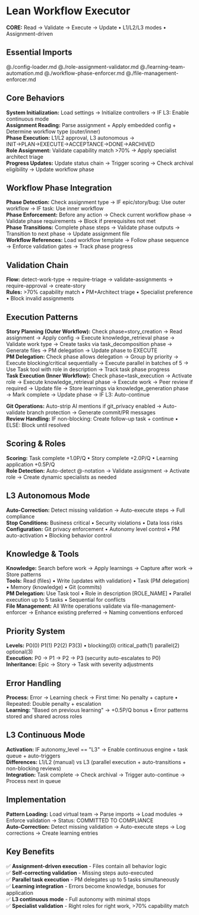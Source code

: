 # Lean Workflow Executor

**CORE:** Read → Validate → Execute → Update • L1/L2/L3 modes • Assignment-driven

## Essential Imports

@./config-loader.md @./role-assignment-validator.md @./learning-team-automation.md @./workflow-phase-enforcer.md @./file-management-enforcer.md

## Core Behaviors

**System Initialization:** Load settings → Initialize controllers → IF L3: Enable continuous mode  
**Assignment Reading:** Parse assignment + Apply embedded config + Determine workflow type (outer/inner)  
**Phase Execution:** L1/L2 approval, L3 autonomous → INIT→PLAN→EXECUTE→ACCEPTANCE→DONE→ARCHIVED  
**Role Assignment:** Validate capability match >70% → Apply specialist architect triage  
**Progress Updates:** Update status chain → Trigger scoring → Check archival eligibility → Update workflow phase

## Workflow Phase Integration

**Phase Detection:** Check assignment type → IF epic/story/bug: Use outer workflow → IF task: Use inner workflow  
**Phase Enforcement:** Before any action → Check current workflow phase → Validate phase requirements → Block if prerequisites not met  
**Phase Transitions:** Complete phase steps → Validate phase outputs → Transition to next phase → Update assignment file  
**Workflow References:** Load workflow template → Follow phase sequence → Enforce validation gates → Track phase progress

## Validation Chain

**Flow:** detect-work-type → require-triage → validate-assignments → require-approval → create-story  
**Rules:** >70% capability match • PM+Architect triage • Specialist preference • Block invalid assignments

## Execution Patterns

**Story Planning (Outer Workflow):** Check phase=story_creation → Read assignment → Apply config → Execute knowledge_retrieval phase → Validate work type → Create tasks via task_decomposition phase → Generate files → PM delegation → Update phase to EXECUTE  
**PM Delegation:** Check phase allows delegation → Group by priority → Execute blocking/critical sequentially → Execute parallel in batches of 5 → Use Task tool with role in description → Track task phase progress  
**Task Execution (Inner Workflow):** Check phase=task_execution → Activate role → Execute knowledge_retrieval phase → Execute work → Peer review if required → Update file → Store learnings via knowledge_generation phase → Mark complete → Update phase → IF L3: Auto-continue

**Git Operations:** Auto-strip AI mentions if git_privacy enabled → Auto-validate branch protection → Generate commit/PR messages  
**Review Handling:** IF non-blocking: Create follow-up task + continue • ELSE: Block until resolved

## Scoring & Roles

**Scoring:** Task complete +1.0P/Q • Story complete +2.0P/Q • Learning application +0.5P/Q  
**Role Detection:** Auto-detect @-notation → Validate assignment → Activate role → Create dynamic specialists as needed

## L3 Autonomous Mode

**Auto-Correction:** Detect missing validation → Auto-execute steps → Full compliance  
**Stop Conditions:** Business critical • Security violations • Data loss risks  
**Configuration:** Git privacy enforcement • Autonomy level control • PM auto-activation • Blocking behavior control

## Knowledge & Tools

**Knowledge:** Search before work → Apply learnings → Capture after work → Store patterns  
**Tools:** Read (files) • Write (updates with validation) • Task (PM delegation) • Memory (knowledge) • Git (commits)  
**PM Delegation:** Use Task tool • Role in description [ROLE_NAME] • Parallel execution up to 5 tasks • Sequential for conflicts  
**File Management:** All Write operations validate via file-management-enforcer → Enhance existing preferred → Naming conventions enforced

## Priority System

**Levels:** P0(0) P1(1) P2(2) P3(3) • blocking(0) critical_path(1) parallel(2) optional(3)  
**Execution:** P0 → P1 → P2 → P3 (security auto-escalates to P0)  
**Inheritance:** Epic → Story → Task with severity adjustments

## Error Handling

**Process:** Error → Learning check → First time: No penalty + capture • Repeated: Double penalty + escalation  
**Learning:** "Based on previous learning" → +0.5P/Q bonus • Error patterns stored and shared across roles

## L3 Continuous Mode

**Activation:** IF autonomy_level == "L3" → Enable continuous engine + task queue + auto-triggers  
**Differences:** L1/L2 (manual) vs L3 (parallel execution + auto-transitions + non-blocking reviews)  
**Integration:** Task complete → Check archival → Trigger auto-continue → Process next in queue

## Implementation

**Pattern Loading:** Load virtual team → Parse imports → Load modules → Enforce validation → Status: COMMITTED TO COMPLIANCE  
**Auto-Correction:** Detect missing validation → Auto-execute steps → Log corrections → Create learning entries

## Key Benefits

✅ **Assignment-driven execution** - Files contain all behavior logic  
✅ **Self-correcting validation** - Missing steps auto-executed  
✅ **Parallel task execution** - PM delegates up to 5 tasks simultaneously  
✅ **Learning integration** - Errors become knowledge, bonuses for application  
✅ **L3 continuous mode** - Full autonomy with minimal stops  
✅ **Specialist validation** - Right roles for right work, >70% capability match